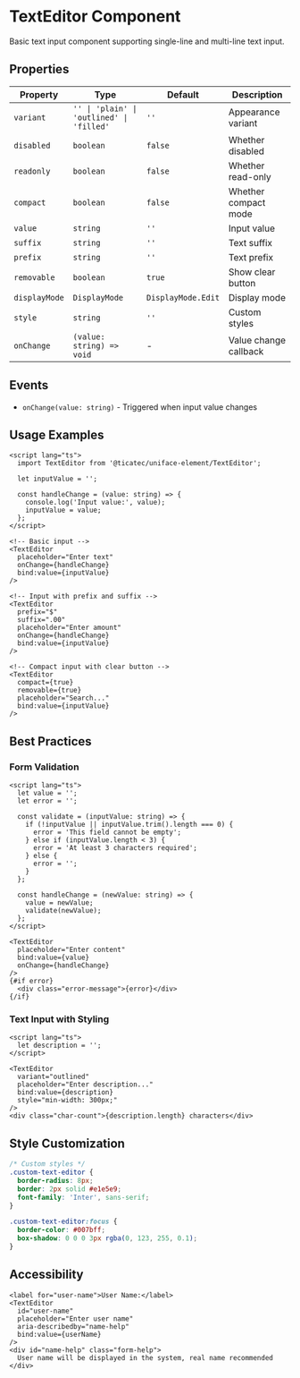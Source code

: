 # TextEditor Component

Basic text input component supporting single-line and multi-line text input.

## Properties

| Property | Type | Default | Description |
|----------|------|---------|-------------|
| `variant` | `'' \| 'plain' \| 'outlined' \| 'filled'` | `''` | Appearance variant |
| `disabled` | `boolean` | `false` | Whether disabled |
| `readonly` | `boolean` | `false` | Whether read-only |
| `compact` | `boolean` | `false` | Whether compact mode |
| `value` | `string` | `''` | Input value |
| `suffix` | `string` | `''` | Text suffix |
| `prefix` | `string` | `''` | Text prefix |
| `removable` | `boolean` | `true` | Show clear button |
| `displayMode` | `DisplayMode` | `DisplayMode.Edit` | Display mode |
| `style` | `string` | `''` | Custom styles |
| `onChange` | `(value: string) => void` | - | Value change callback |

## Events

- `onChange(value: string)` - Triggered when input value changes

## Usage Examples

```svelte
<script lang="ts">
  import TextEditor from '@ticatec/uniface-element/TextEditor';
  
  let inputValue = '';
  
  const handleChange = (value: string) => {
    console.log('Input value:', value);
    inputValue = value;
  };
</script>

<!-- Basic input -->
<TextEditor 
  placeholder="Enter text"
  onChange={handleChange}
  bind:value={inputValue}
/>

<!-- Input with prefix and suffix -->
<TextEditor 
  prefix="$"
  suffix=".00"
  placeholder="Enter amount"
  onChange={handleChange}
  bind:value={inputValue}
/>

<!-- Compact input with clear button -->
<TextEditor 
  compact={true}
  removable={true}
  placeholder="Search..."
  bind:value={inputValue}
/>
```

## Best Practices

### Form Validation
```svelte
<script lang="ts">
  let value = '';
  let error = '';
  
  const validate = (inputValue: string) => {
    if (!inputValue || inputValue.trim().length === 0) {
      error = 'This field cannot be empty';
    } else if (inputValue.length < 3) {
      error = 'At least 3 characters required';
    } else {
      error = '';
    }
  };
  
  const handleChange = (newValue: string) => {
    value = newValue;
    validate(newValue);
  };
</script>

<TextEditor 
  placeholder="Enter content"
  bind:value={value}
  onChange={handleChange}
/>
{#if error}
  <div class="error-message">{error}</div>
{/if}
```

### Text Input with Styling
```svelte
<script lang="ts">
  let description = '';
</script>

<TextEditor 
  variant="outlined"
  placeholder="Enter description..."
  bind:value={description}
  style="min-width: 300px;"
/>
<div class="char-count">{description.length} characters</div>
```

## Style Customization

```css
/* Custom styles */
.custom-text-editor {
  border-radius: 8px;
  border: 2px solid #e1e5e9;
  font-family: 'Inter', sans-serif;
}

.custom-text-editor:focus {
  border-color: #007bff;
  box-shadow: 0 0 0 3px rgba(0, 123, 255, 0.1);
}
```

## Accessibility

```svelte
<label for="user-name">User Name:</label>
<TextEditor 
  id="user-name"
  placeholder="Enter user name"
  aria-describedby="name-help"
  bind:value={userName}
/>
<div id="name-help" class="form-help">
  User name will be displayed in the system, real name recommended
</div>
```